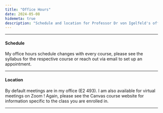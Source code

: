 ```yaml
---
title: "Office Hours"
date: 2024-05-08
hidemeta: true
description: "Schedule and location for Professor Dr von Igelfeld's office hours."
---
```


--- 
#### Schedule

My office hours schedule changes with every course, please see the syllabus for the respective course or reach out via email to set up an appointment.

---

#### Location

By default meetings are in my office (E2 493). I am also available for virtual meetings on Zoom ! Again, please see the Canvas course website for information specific to the class you are enrolled in.

---
